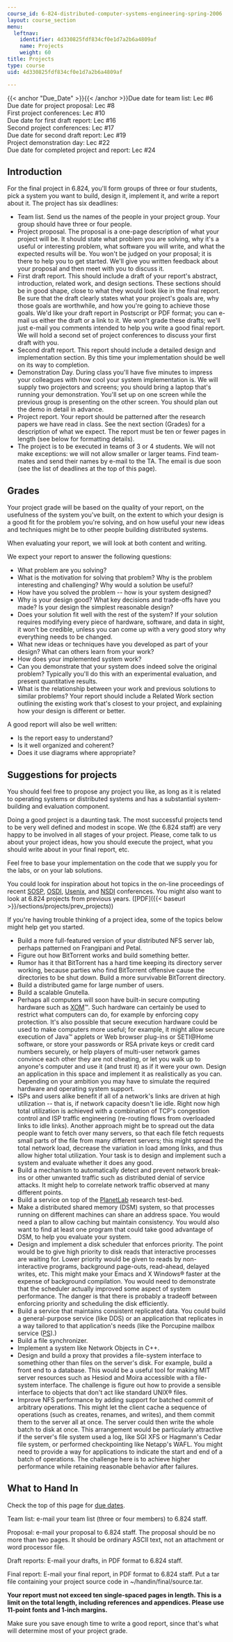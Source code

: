 ```yaml
---
course_id: 6-824-distributed-computer-systems-engineering-spring-2006
layout: course_section
menu:
  leftnav:
    identifier: 4d330825fdf834cf0e1d7a2b6a4809af
    name: Projects
    weight: 60
title: Projects
type: course
uid: 4d330825fdf834cf0e1d7a2b6a4809af

---
```


{{< anchor "Due_Date" >}}{{< /anchor >}}Due date for team list: Lec #6  
Due date for project proposal: Lec #8  
First project conferences: Lec #10  
Due date for first draft report: Lec #16  
Second project conferences: Lec #17  
Due date for second draft report: Lec #19  
Project demonstration day: Lec #22  
Due date for completed project and report: Lec #24

Introduction
------------

For the final project in 6.824, you'll form groups of three or four students, pick a system you want to build, design it, implement it, and write a report about it. The project has six deadlines:

*   Team list. Send us the names of the people in your project group. Your group should have three or four people.
*   Project proposal. The proposal is a one-page description of what your project will be. It should state what problem you are solving, why it's a useful or interesting problem, what software you will write, and what the expected results will be. You won't be judged on your proposal; it is there to help you to get started. We'll give you written feedback about your proposal and then meet with you to discuss it.
*   First draft report. This should include a draft of your report's abstract, introduction, related work, and design sections. These sections should be in good shape, close to what they would look like in the final report. Be sure that the draft clearly states what your project's goals are, why those goals are worthwhile, and how you're going to achieve those goals. We'd like your draft report in Postscript or PDF format; you can e-mail us either the draft or a link to it. We won't grade these drafts; we'll just e-mail you comments intended to help you write a good final report. We will hold a second set of project conferences to discuss your first draft with you.
*   Second draft report. This report should include a detailed design and implementation section. By this time your implementation should be well on its way to completion.
*   Demonstration Day. During class you'll have five minutes to impress your colleagues with how cool your system implementation is. We will supply two projectors and screens; you should bring a laptop that's running your demonstration. You'll set up on one screen while the previous group is presenting on the other screen. You should plan out the demo in detail in advance.
*   Project report. Your report should be patterned after the research papers we have read in class. See the next section (Grades) for a description of what we expect. The report must be ten or fewer pages in length (see below for formatting details).
*   The project is to be executed in teams of 3 or 4 students. We will not make exceptions: we will not allow smaller or larger teams. Find team-mates and send their names by e-mail to the TA. The email is due soon (see the list of deadlines at the top of this page).

Grades
------

Your project grade will be based on the quality of your report, on the usefulness of the system you've built, on the extent to which your design is a good fit for the problem you're solving, and on how useful your new ideas and techniques might be to other people building distributed systems.

When evaluating your report, we will look at both content and writing.

We expect your report to answer the following questions:

*   What problem are you solving?
*   What is the motivation for solving that problem? Why is the problem interesting and challenging? Why would a solution be useful?
*   How have you solved the problem -- how is your system designed?
*   Why is your design good? What key decisions and trade-offs have you made? Is your design the simplest reasonable design?
*   Does your solution fit well with the rest of the system? If your solution requires modifying every piece of hardware, software, and data in sight, it won't be credible, unless you can come up with a very good story why everything needs to be changed.
*   What new ideas or techniques have you developed as part of your design? What can others learn from your work?
*   How does your implemented system work?
*   Can you demonstrate that your system does indeed solve the original problem? Typically you'll do this with an experimental evaluation, and present quantitative results.
*   What is the relationship between your work and previous solutions to similar problems? Your report should include a Related Work section outlining the existing work that's closest to your project, and explaining how your design is different or better.

A good report will also be well written:

*   Is the report easy to understand?
*   Is it well organized and coherent?
*   Does it use diagrams where appropriate?

Suggestions for projects
------------------------

You should feel free to propose any project you like, as long as it is related to operating systems or distributed systems and has a substantial system-building and evaluation component.

Doing a good project is a daunting task. The most successful projects tend to be very well defined and modest in scope. We (the 6.824 staff) are very happy to be involved in all stages of your project. Please, come talk to us about your project ideas, how you should execute the project, what you should write about in your final report, etc.

Feel free to base your implementation on the code that we supply you for the labs, or on your lab solutions.

You could look for inspiration about hot topics in the on-line proceedings of recent [SOSP](http://www.cs.rochester.edu/meetings/sosp2003/), [OSDI](http://www.usenix.org/events/osdi04/), [Usenix](http://www.usenix.org/events/usenix04/), and [NSDI](http://www.usenix.org/events/nsdi04/) conferences. You might also want to look at 6.824 projects from previous years. ([PDF]({{< baseurl >}}/sections/projects/prev_projects))

If you're having trouble thinking of a project idea, some of the topics below might help get you started.

*   Build a more full-featured version of your distributed NFS server lab, perhaps patterned on Frangipani and Petal.
*   Figure out how BitTorrent works and build something better.
*   Rumor has it that BitTorrent has a hard time keeping its directory server working, because parties who find BitTorrent offensive cause the directories to be shut down. Build a more survivable BitTorrent directory.
*   Build a distributed game for large number of users.
*   Build a scalable Gnutella.
*   Perhaps all computers will soon have built-in secure computing hardware such as [XOM](http://www.xom.nu/)™. Such hardware can certainly be used to restrict what computers can do, for example by enforcing copy protection. It's also possible that secure execution hardware could be used to make computers more useful; for example, it might allow secure execution of Java™ applets or Web browser plug-ins or SETI@Home software, or store your passwords or RSA private keys or credit card numbers securely, or help players of multi-user network games convince each other they are not cheating, or let you walk up to anyone's computer and use it (and trust it) as if it were your own. Design an application in this space and implement it as realistically as you can. Depending on your ambition you may have to simulate the required hardware and operating system support.
*   ISPs and users alike benefit if all of a network's links are driven at high utilization -- that is, if network capacity doesn't lie idle. Right now high total utilization is achieved with a combination of TCP's congestion control and ISP traffic engineering (re-routing flows from overloaded links to idle links). Another approach might be to spread out the data people want to fetch over many servers, so that each file fetch requests small parts of the file from many different servers; this might spread the total network load, decrease the variation in load among links, and thus allow higher total utilization. Your task is to design and implement such a system and evaluate whether it does any good.
*   Build a mechanism to automatically detect and prevent network break-ins or other unwanted traffic such as distributed denial of service attacks. It might help to correlate network traffic observed at many different points.
*   Build a service on top of the [PlanetLab](http://www.planet-lab.org/) research test-bed.
*   Make a distributed shared memory (DSM) system, so that processes running on different machines can share an address space. You would need a plan to allow caching but maintain consistency. You would also want to find at least one program that could take good advantage of DSM, to help you evaluate your system.
*   Design and implement a disk scheduler that enforces priority. The point would be to give high priority to disk reads that interactive processes are waiting for. Lower priority would be given to reads by non-interactive programs, background page-outs, read-ahead, delayed writes, etc. This might make your Emacs and X Windows® faster at the expense of background compilation. You would need to demonstrate that the scheduler actually improved some aspect of system performance. The danger is that there is probably a tradeoff between enforcing priority and scheduling the disk efficiently.
*   Build a service that maintains consistent replicated data. You could build a general-purpose service (like DDS) or an application that replicates in a way tailored to that application's needs (like the Porcupine mailbox service ([PS](http://www.cs.washington.edu/homes/bershad/Papers/sosp.ps)).)
*   Build a file synchronizer.
*   Implement a system like Network Objects in C++.
*   Design and build a proxy that provides a file-system interface to something other than files on the server's disk. For example, build a front end to a database. This would be a useful tool for making MIT server resources such as Hesiod and Moira accessible with a file-system interface. The challenge is figure out how to provide a sensible interface to objects that don't act like standard UNIX® files.
*   Improve NFS performance by adding support for batched commit of arbitrary operations. This might let the client cache a sequence of operations (such as creates, renames, and writes), and them commit them to the server all at once. The server could then write the whole batch to disk at once. This arrangement would be particularly attractive if the server's file system used a log, like SGI XFS or Hagmann's Cedar file system, or performed checkpointing like Netapp's WAFL. You might need to provide a way for applications to indicate the start and end of a batch of operations. The challenge here is to achieve higher performance while retaining reasonable behavior after failures.

What to Hand In
---------------

Check the top of this page for [due dates](#Due_Date).

Team list: e-mail your team list (three or four members) to 6.824 staff.

Proposal: e-mail your proposal to 6.824 staff. The proposal should be no more than two pages. It should be ordinary ASCII text, not an attachment or word processor file.

Draft reports: E-mail your drafts, in PDF format to 6.824 staff.

Final report: E-mail your final report, in PDF format to 6.824 staff. Put a tar file containing your project source code in ~/handin/final/source.tar.

**Your report must not exceed ten single-spaced pages in length. This is a limit on the total length, including references and appendices. Please use 11-point fonts and 1-inch margins.**

Make sure you save enough time to write a good report, since that's what will determine most of your project grade.